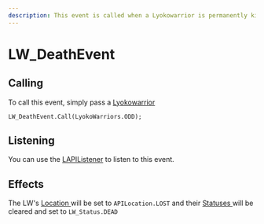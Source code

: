 ```yaml
---
description: This event is called when a Lyokowarrior is permanently killed.
---
```


# LW\_DeathEvent

## Calling

To call this event, simply pass a [Lyokowarrior](../../virtualentities/lyokowarrior/)

```
LW_DeathEvent.Call(LyokoWarriors.ODD);
```

## Listening

You can use the [LAPIListener](../lapilistener.md) to listen to this event.

## Effects

The LW's [Location ](../../virtualentities/lyokowarrior/lyokowarrior.md#location)will be set to `APILocation.LOST` and their [Statuses ](../../virtualentities/lyokowarrior/lw\_status.md)will be cleared and set to `LW_Status.DEAD`
